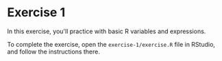# Exercise 1

In this exercise, you'll practice with basic R variables and expressions.

To complete the exercise, open the `exercise-1/exercise.R` file in RStudio, and follow the instructions there.
